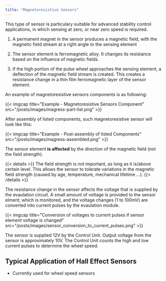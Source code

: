 ```yaml
---
title: "Magnetoresistive Sensors"
---
```


This type of sensor is particulary suitable for advanced stability control applications, in which sensing at zero, or near zero speed is required.

1) A permanent magnet in the sensor produces a magnetic field, with the magnetic field stream at a right angle to the sensing element

2) The sensor element is ferromagnetic alloy. It changes its resistance based on the influence of magnetic fields.

3) If the high portion of the pulse wheel approaches the sensing element, a deflection of the magnetic field stream is created. This creates a resistance change in a thin film ferromagnetic layer of the sensor element.

An example of magnetoresistive sensors components is as following:

{{< imgcap title="Example - Magnetoresistive Sensors Component" src="/posts/images/magress-part-list.png" >}}

After assembly of listed components, such magnetoresistive sensor will look like this:

{{< imgcap title="Example - Post-assembly of listed Components" src="/posts/images/magress-assembled.png" >}}

The sensor element **is affected** by the direction of the magnetic field (not the field strength). 

{{< details >}}
The field strength is not important, as long as it is/above certain level. This allows the sensor to tolerate variations in the magnetic field strength (caused by age, temperature, mechanical lifetime ...).
{{< /details >}}

The resistance change in the sensor affects the voltage that is supplied by the evaulation circuit. A small amount of voltage is provided to the sensor elment; which is monitored, and the voltage changes (1 to 100mV) are converted into current pulses by the evaulation module.

{{< imgcap title="Conversion of voltages to current pulses if sensor element voltage is changed" src="/posts/images/sensor_conversion_to_current_pulses.png" >}}

The sensor is supplied 12V by the Control Unit. Output voltage from the sensor is approximately 10V. The Control Unit counts the high and low current pulses to determine the wheel speed.

## Typical Application of Hall Effect Sensors
* Currently used for wheel speed sensors